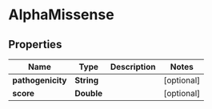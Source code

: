 
# AlphaMissense

## Properties
Name | Type | Description | Notes
------------ | ------------- | ------------- | -------------
**pathogenicity** | **String** |  |  [optional]
**score** | **Double** |  |  [optional]



